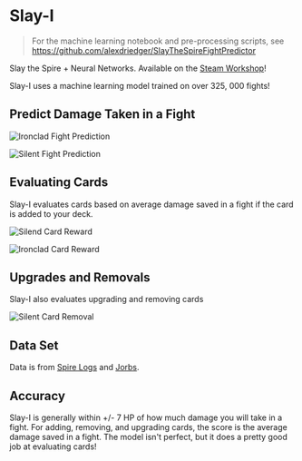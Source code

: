 # Slay-I

> For the machine learning notebook and pre-processing scripts, see https://github.com/alexdriedger/SlayTheSpireFightPredictor

Slay the Spire + Neural Networks. Available on the [Steam Workshop](https://steamcommunity.com/sharedfiles/filedetails/?id=2157144906)!

Slay-I uses a machine learning model trained on over 325, 000 fights!

## Predict Damage Taken in a Fight

![Ironclad Fight Prediction](https://raw.githubusercontent.com/alexdriedger/SlayTheSpireFightPredictorMod/master/workshopImages/Fight%20Prediction%20Lag.jpg)

![Silent Fight Prediction](https://raw.githubusercontent.com/alexdriedger/SlayTheSpireFightPredictorMod/master/workshopImages/Fight%20Prediction%20Slime%20Silent.jpg)

## Evaluating Cards

Slay-I evaluates cards based on average damage saved in a fight if the card is added to your deck.

![Silend Card Reward](https://raw.githubusercontent.com/alexdriedger/SlayTheSpireFightPredictorMod/master/workshopImages/Card%20Add%20Silent.jpg)

![Ironclad Card Reward](https://raw.githubusercontent.com/alexdriedger/SlayTheSpireFightPredictorMod/master/workshopImages/Card%20Add%20One%20Bad.jpg)

## Upgrades and Removals

Slay-I also evaluates upgrading and removing cards

![Silent Card Removal](https://raw.githubusercontent.com/alexdriedger/SlayTheSpireFightPredictorMod/master/workshopImages/Card%20Removal%20Silent.jpg)

## Data Set

Data is from [Spire Logs](https://spirelogs.com/) and [Jorbs](https://www.youtube.com/user/JoINrbs).

## Accuracy

Slay-I is generally within +/- 7 HP of how much damage you will take in a fight. For adding, removing, and upgrading cards, the score is the average damage saved in a fight. The model isn't perfect, but it does a pretty good job at evaluating cards!
